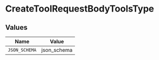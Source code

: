 # CreateToolRequestBodyToolsType


## Values

| Name          | Value         |
| ------------- | ------------- |
| `JSON_SCHEMA` | json_schema   |